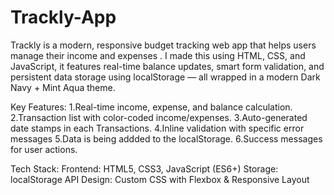 # Trackly-App
Trackly is a modern, responsive budget tracking web app that helps users manage their income and expenses . I made this using HTML, CSS, and JavaScript, it features real-time balance updates, smart form validation, and persistent data storage using localStorage — all wrapped in a modern Dark Navy + Mint Aqua theme.

Key Features:
1.Real-time income, expense, and balance calculation.
2.Transaction list with color-coded income/expenses.
3.Auto-generated date stamps in each Transactions.
4.Inline validation with specific error messages
5.Data is being addded to the localStorage.
6.Success messages for user actions.

Tech Stack:
Frontend: HTML5, CSS3, JavaScript (ES6+)
Storage: localStorage API
Design: Custom CSS with Flexbox & Responsive Layout




